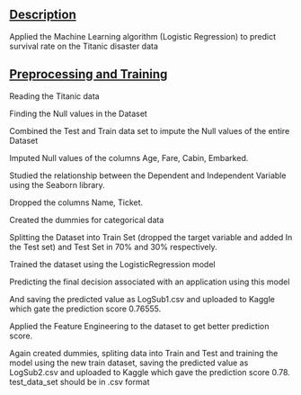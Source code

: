<H2><B><U>Description</B></U></H2>

Applied the Machine Learning algorithm (Logistic Regression) to predict survival rate on the Titanic disaster data

<H2><B><U>Preprocessing and Training </B></U></H2>

Reading the Titanic data

Finding the Null values in the Dataset

Combined the Test and Train data set to impute the Null values of the entire Dataset

Imputed Null values of the columns Age, Fare, Cabin, Embarked.

Studied the relationship between the Dependent and Independent Variable using the Seaborn library.

Dropped the columns Name, Ticket.

Created the dummies for categorical data

Splitting the Dataset into Train Set (dropped the target variable and added In the Test set) and Test Set in 70% and 30% respectively.

Trained the dataset using the LogisticRegression model

Predicting the final decision associated with an application using this model

And saving the predicted value as LogSub1.csv and uploaded to Kaggle which gate the prediction score 0.76555.

Applied the Feature Engineering to the dataset to get better prediction score.

Again created dummies, spliting data into Train and Test and training the model using the new train dataset, saving the predicted value as LogSub2.csv and uploaded to Kaggle which gave the prediction score 0.78.
test_data_set should be in .csv format
